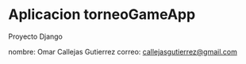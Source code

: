 # Aplicacion torneoGameApp

Proyecto Django

nombre: Omar Callejas Gutierrez
correo: callejasgutierrez@gmail.com

